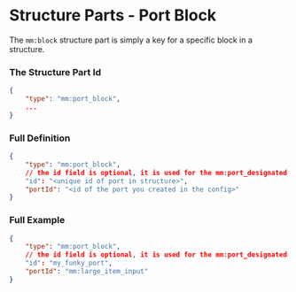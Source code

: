 # Structure Parts - Port Block

The `mm:block` structure part is simply a key for a specific block in a structure.

### The Structure Part Id
```json
{
    "type": "mm:port_block",
    ...
}
```

### Full Definition
```json
{
    "type": "mm:port_block",
    // the id field is optional, it is used for the mm:port_designated recipe entry to designate specific ports in a structure for an ingredient 
    "id": "<unique id of port in structure>",
    "portId": "<id of the port you created in the config>"
}
```

### Full Example
```json
{
    "type": "mm:port_block",
    // the id field is optional, it is used for the mm:port_designated recipe entry to designate specific ports in a structure for an ingredient 
    "id": "my_funky_port",
    "portId": "mm:large_item_input"
}
```
